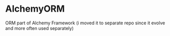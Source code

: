 AlchemyORM
==========

ORM part of Alchemy Framework (i moved it to separate repo since it evolve and  more often used separately)
